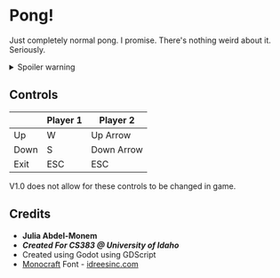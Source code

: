# Pong!

Just completely normal pong. I promise. There's nothing weird about it. Seriously.

<details>
    <summary>Spoiler warning</summary>
  
This isn't normal pong. On the 4th time a ball passes through the center line, it splits into two. Oh, and if two collide, they both break up into two each (this is limited to MAX_SPLITS, otherwise fission-like behavior occurs) 

  
</details>

## Controls
|  | Player 1 | Player 2 |
| --- | --- | --- |
| Up | W | Up Arrow | 
| Down | S | Down Arrow | 
| Exit | ESC | ESC | 

V1.0 does not allow for these controls to be changed in game.

## Credits
- **Julia Abdel-Monem**
- ***Created For CS383 @ University of Idaho***
- Created using Godot using GDScript
- [Monocraft](https://github.com/IdreesInc/Monocraft) Font - [idreesinc.com](https://idreesinc.com)
